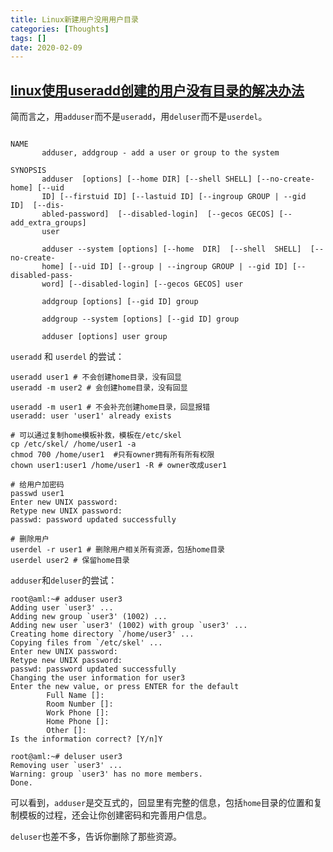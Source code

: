 ```yaml
---
title: Linux新建用户没用用户目录
categories: [Thoughts]
tags: []
date: 2020-02-09
---
```

## [linux使用useradd创建的用户没有目录的解决办法](https://www.cnblogs.com/sogeisetsu/p/11401562.html)


简而言之，用`adduser`而不是`useradd`，用`deluser`而不是`userdel`。

```

NAME
       adduser, addgroup - add a user or group to the system

SYNOPSIS
       adduser  [options] [--home DIR] [--shell SHELL] [--no-create-home] [--uid
       ID] [--firstuid ID] [--lastuid ID] [--ingroup GROUP | --gid  ID]  [--dis‐
       abled-password]  [--disabled-login]  [--gecos GECOS] [--add_extra_groups]
       user

       adduser --system [options] [--home  DIR]  [--shell  SHELL]  [--no-create-
       home] [--uid ID] [--group | --ingroup GROUP | --gid ID] [--disabled-pass‐
       word] [--disabled-login] [--gecos GECOS] user

       addgroup [options] [--gid ID] group

       addgroup --system [options] [--gid ID] group

       adduser [options] user group
```

`useradd` 和 `userdel` 的尝试：

```shell
useradd user1 # 不会创建home目录，没有回显
useradd -m user2 # 会创建home目录，没有回显

useradd -m user1 # 不会补充创建home目录，回显报错
useradd: user 'user1' already exists

# 可以通过复制home模板补救，模板在/etc/skel
cp /etc/skel/ /home/user1 -a
chmod 700 /home/user1  #只有owner拥有所有所有权限
chown user1:user1 /home/user1 -R # owner改成user1

# 给用户加密码
passwd user1
Enter new UNIX password: 
Retype new UNIX password: 
passwd: password updated successfully

# 删除用户
userdel -r user1 # 删除用户相关所有资源，包括home目录
userdel user2 # 保留home目录

```

`adduser`和`deluser`的尝试：

```shell
root@aml:~# adduser user3
Adding user `user3' ...
Adding new group `user3' (1002) ...
Adding new user `user3' (1002) with group `user3' ...
Creating home directory `/home/user3' ...
Copying files from `/etc/skel' ...
Enter new UNIX password: 
Retype new UNIX password: 
passwd: password updated successfully
Changing the user information for user3
Enter the new value, or press ENTER for the default
        Full Name []: 
        Room Number []: 
        Work Phone []: 
        Home Phone []: 
        Other []: 
Is the information correct? [Y/n]Y

root@aml:~# deluser user3
Removing user `user3' ...
Warning: group `user3' has no more members.
Done.
```

可以看到，`adduser`是交互式的，回显里有完整的信息，包括`home`目录的位置和复制模板的过程，还会让你创建密码和完善用户信息。

`deluser`也差不多，告诉你删除了那些资源。

